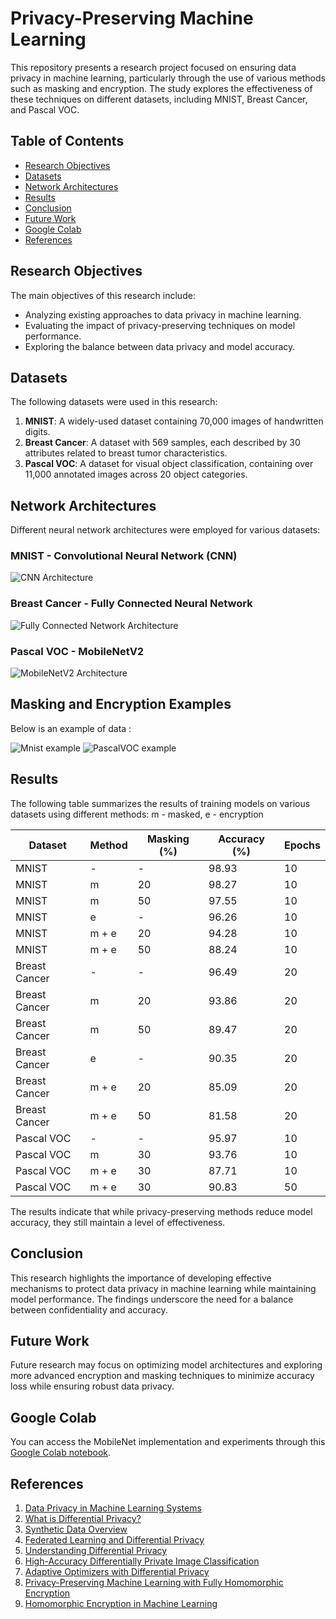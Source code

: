 # Privacy-Preserving Machine Learning

This repository presents a research project focused on ensuring data privacy in machine learning, particularly through the use of various methods such as masking and encryption. The study explores the effectiveness of these techniques on different datasets, including MNIST, Breast Cancer, and Pascal VOC.

## Table of Contents

- [Research Objectives](#research-objectives)
- [Datasets](#datasets)
- [Network Architectures](#network-architectures)
- [Results](#results)
- [Conclusion](#conclusion)
- [Future Work](#future-work)
- [Google Colab](#google-colab)
- [References](#references)

## Research Objectives

The main objectives of this research include:

- Analyzing existing approaches to data privacy in machine learning.
- Evaluating the impact of privacy-preserving techniques on model performance.
- Exploring the balance between data privacy and model accuracy.

## Datasets

The following datasets were used in this research:

1. **MNIST**: A widely-used dataset containing 70,000 images of handwritten digits.
2. **Breast Cancer**: A dataset with 569 samples, each described by 30 attributes related to breast tumor characteristics.
3. **Pascal VOC**: A dataset for visual object classification, containing over 11,000 annotated images across 20 object categories.

## Network Architectures

Different neural network architectures were employed for various datasets:

### MNIST - Convolutional Neural Network (CNN)

![CNN Architecture](https://github.com/Yoniqueeml/PrivacyPreservingNN/tree/master/arch_images/mnist.png)

### Breast Cancer - Fully Connected Neural Network

![Fully Connected Network Architecture](https://github.com/Yoniqueeml/PrivacyPreservingNN/tree/master/arch_images/breast_cancer.png)

### Pascal VOC - MobileNetV2

![MobileNetV2 Architecture](https://github.com/Yoniqueeml/PrivacyPreservingNN/tree/master/arch_images/mobilenet.png)

## Masking and Encryption Examples

Below is an example of data :

![Mnist example](https://github.com/Yoniqueeml/PrivacyPreservingNN/tree/master/arch_images/mnist_examples.png)
![PascalVOC example](https://github.com/Yoniqueeml/PrivacyPreservingNN/tree/master/arch_images/pascalvoc_example.png)

## Results
The following table summarizes the results of training models on various datasets using different methods:
m - masked, e - encryption

| Dataset       | Method      | Masking (%) | Accuracy (%) | Epochs |
|---------------|-------------|-------------|--------------|--------|
| MNIST         | -           | -           | 98.93        | 10     |
| MNIST         | m           | 20          | 98.27        | 10     |
| MNIST         | m           | 50          | 97.55        | 10     |
| MNIST         | e           | -           | 96.26        | 10     |
| MNIST         | m + e       | 20          | 94.28        | 10     |
| MNIST         | m + e       | 50          | 88.24        | 10     |
| Breast Cancer | -           | -           | 96.49        | 20     |
| Breast Cancer | m           | 20          | 93.86        | 20     |
| Breast Cancer | m           | 50          | 89.47        | 20     |
| Breast Cancer | e           | -           | 90.35        | 20     |
| Breast Cancer | m + e       | 20          | 85.09        | 20     |
| Breast Cancer | m + e       | 50          | 81.58        | 20     |
| Pascal VOC    | -           | -           | 95.97        | 10     |
| Pascal VOC    | m           | 30          | 93.76        | 10     |
| Pascal VOC    | m + e       | 30          | 87.71        | 10     |
| Pascal VOC    | m + e       | 30          | 90.83        | 50     |

The results indicate that while privacy-preserving methods reduce model accuracy, they still maintain a level of effectiveness.

## Conclusion

This research highlights the importance of developing effective mechanisms to protect data privacy in machine learning while maintaining model performance. The findings underscore the need for a balance between confidentiality and accuracy.

## Future Work

Future research may focus on optimizing model architectures and exploring more advanced encryption and masking techniques to minimize accuracy loss while ensuring robust data privacy.

## Google Colab

You can access the MobileNet implementation and experiments through this [Google Colab notebook](https://colab.research.google.com/drive/1CWMkiVRJJ3ZaNylNCFYXs5D65IV6rJTo?usp=sharing).

## References

1. [Data Privacy in Machine Learning Systems](https://www.sciencedirect.com/science/article/pii/S0167404823005151#se0010)
2. [What is Differential Privacy?](https://www.statice.ai/post/what-is-differential-privacy-definition-mechanismsexamples#:~:text=Differential%20privacy%20is%20a%20mathematical,any%20individual%20in%20the%20dataset.)
3. [Synthetic Data Overview](https://www.edps.europa.eu/press-publications/publications/techsonar/synthetic-data_en#:~:text=Synthetic%20data%20is%20artificial%20data,undergoing%20the%20same%20statistical%20analysis.)
4. [Federated Learning and Differential Privacy](https://blog.openmined.org/untitled-3/)
5. [Understanding Differential Privacy](https://www.unite.ai/ru/what-is-differential-privacy/)
6. [High-Accuracy Differentially Private Image Classification](https://deepmind.google/discover/blog/unlocking-high-accuracy-differentially-private-image-classification-through-scale/)
7. [Adaptive Optimizers with Differential Privacy](https://twitter.com/litian0331/status/1548867175502323712)
8. [Privacy-Preserving Machine Learning with Fully Homomorphic Encryption](https://arxiv.org/abs/2106.07229)
9. [Homomorphic Encryption in Machine Learning](https://blog.openmined.org/ckks-homomorphic-encryption-pytorch-pysyft-seal/)
